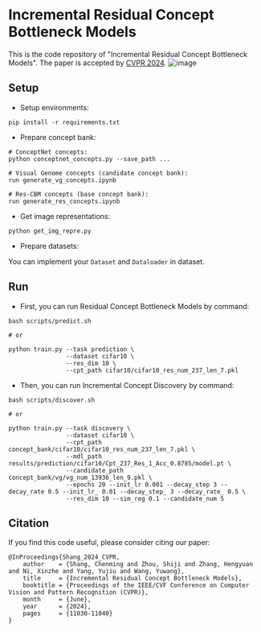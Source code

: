 # Incremental Residual Concept Bottleneck Models

This is the code repository of "Incremental Residual Concept Bottleneck Models".
The paper is accepted by [CVPR 2024](https://openaccess.thecvf.com/content/CVPR2024/html/Shang_Incremental_Residual_Concept_Bottleneck_Models_CVPR_2024_paper.html).
![image](https://github.com/user-attachments/assets/15d6b5aa-42ff-45ea-8432-43ea5336ad6e)

## Setup
- Setup environments:
```
pip install -r requirements.txt
```

- Prepare concept bank:
```
# ConceptNet concepts:
python conceptnet_concepts.py --save_path ...

# Visual Genome concepts (candidate concept bank):
run generate_vg_concepts.ipynb

# Res-CBM concepts (base concept bank):
run generate_res_concepts.ipynb
```

- Get image representations:
```
python get_img_repre.py
```

- Prepare datasets:

You can implement your ```Dataset``` and ```Dataloader``` in dataset.

## Run
- First, you can run Residual Concept Bottleneck Models by command:
```
bash scripts/predict.sh

# or

python train.py --task prediction \
                --dataset cifar10 \
                --res_dim 10 \
                --cpt_path cifar10/cifar10_res_num_237_len_7.pkl
```

- Then, you can run Incremental Concept Discovery by command:
```
bash scripts/discover.sh

# or

python train.py --task discovery \
                --dataset cifar10 \
                --cpt_path concept_bank/cifar10/cifar10_res_num_237_len_7.pkl \
                --mdl_path results/prediction/cifar10/Cpt_237_Res_1_Acc_0.8785/model.pt \
                --candidate_path concept_bank/vg/vg_num_13936_len_9.pkl \
                --epochs 20 --init_lr 0.001 --decay_step 3 --decay_rate 0.5 --init_lr_ 0.01 --decay_step_ 3 --decay_rate_ 0.5 \
                --res_dim 10 --sim_reg 0.1 --candidate_num 5
```

## Citation
If you find this code useful, please consider citing our paper:
```
@InProceedings{Shang_2024_CVPR,
    author    = {Shang, Chenming and Zhou, Shiji and Zhang, Hengyuan and Ni, Xinzhe and Yang, Yujiu and Wang, Yuwang},
    title     = {Incremental Residual Concept Bottleneck Models},
    booktitle = {Proceedings of the IEEE/CVF Conference on Computer Vision and Pattern Recognition (CVPR)},
    month     = {June},
    year      = {2024},
    pages     = {11030-11040}
}
```
